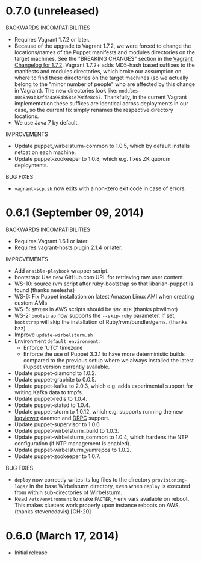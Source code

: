 # 0.7.0 (unreleased)

BACKWARDS INCOMPATIBILITIES

* Requires Vagrant 1.7.2 or later.
* Because of the upgrade to Vagrant 1.7.2, we were forced to change the locations/names of the Puppet manifests and
  modules directories on the target machines.  See the "BREAKING CHANGES" section in the
  [Vagrant Changelog for 1.7.2](https://github.com/mitchellh/vagrant/blob/master/CHANGELOG.md#172-january-6-2015).
  Vagrant 1.7.2+ adds MD5-hash based suffixes to the manifests and modules directories, which broke our assumption
  on where to find these directories on the target machines (so we actually belong to the "minor number of people" who
  are affected by this change in Vagrant).  The new directories look like:
  `modules-8048a9ab32fda4a984b584e79dfe8cb7`.  Thankfully, in the current Vagrant implementation these suffixes are
  identical across deployments in our case, so the current fix simply renames the respective directory locations.
* We use Java 7 by default.


IMPROVEMENTS

* Update puppet_wirbelsturm-common to 1.0.5, which by default installs netcat on each machine.
* Update puppet-zookeeper to 1.0.8, which e.g. fixes ZK quorum deployments.

BUG FIXES

* `vagrant-scp.sh` now exits with a non-zero exit code in case of errors.


# 0.6.1 (September 09, 2014)

BACKWARDS INCOMPATIBILITIES

* Requires Vagrant 1.6.1 or later.
* Requires vagrant-hosts plugin 2.1.4 or later.

IMPROVEMENTS

* Add `ansible-playbook` wrapper script.
* bootstrap: Use new GitHub.com URL for retrieving raw user content.
* WS-10: source rvm script after ruby-bootstrap so that libarian-puppet is found (thanks neeleshs)
* WS-6: Fix Puppet installation on latest Amazon Linux AMI when creating custom AMIs
* WS-5: `$MYDIR` in AWS scripts should be `$MY_DIR` (thanks pbwilmot)
* WS-2: `bootstrap` now supports the `--skip-ruby` parameter.  If set, `bootstrap` will skip the installation
  of Ruby/rvm/bundler/gems. (thanks bzz)
* Improve `update-wirbelsturm.sh`
* Environment `default_environment`:
    * Enforce 'UTC' timezone
    * Enforce the use of Puppet 3.3.1 to have more deterministic builds compared to the previous setup where we always
      installed the latest Puppet version currently available.
* Update puppet-diamond to 1.0.2.
* Update puppet-graphite to 0.0.5.
* Update puppet-kafka to 2.0.3, which e.g. adds experimental support for writing Kafka data to tmpfs.
* Update puppet-redis to 1.0.4.
* Update puppet-statsd to 1.0.4.
* Update puppet-storm to 1.0.12, which e.g. supports running the new
  [logviewer](http://storm.incubator.apache.org/2013/12/08/storm090-released.html) daemon and
  [DRPC](https://storm.incubator.apache.org/documentation/Distributed-RPC.html) support.
* Update puppet-supervisor to 1.0.6.
* Update puppet-wirbelsturm_build to 1.0.3.
* Update puppet-wirbelsturm_common to 1.0.4, which hardens the NTP configuration (if NTP management is enabled).
* Update puppet-wirbelsturm_yumrepos to 1.0.2.
* Update puppet-zookeeper to 1.0.7.

BUG FIXES

* `deploy` now correctly writes its log files to the directory `provisioning-logs/` in the base Wirbelsturm directory,
  even when `deploy` is executed from within sub-directories of Wirbelsturm.
* Read `/etc/environment` to make `FACTER_*` env vars available on reboot.  This makes clusters work properly upon
  instance reboots on AWS. (thanks stevencdavis) [GH-20]


# 0.6.0 (March 17, 2014)

* Initial release
